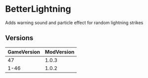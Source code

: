 # BetterLightning
Adds warning sound and particle effect for random lightning strikes
## Versions
| GameVersion      | ModVersion |
| ----------- | ----------- |
|   47    | 1.0.3       |
| 1-46   | 1.0.2        |
